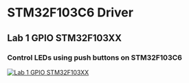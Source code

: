# STM32F103C6 Driver
## Lab 1 GPIO STM32F103XX
### Control LEDs using push buttons on STM32F103C6
[![Lab 1 GPIO STM32F103XX](https://github.com/Mina-Karam/Master_Embedded_Systems/blob/master/Unit_7_MCU_Essential_Peripherals/Lesson_3_GPIO_Part3/STM32F103x6_Driver/TEST_GPIO_SIMULATION.gif)](https://drive.google.com/drive/folders/1EYVnPumnaVdiiK9P6pZWK5bm-tMC1L3Q)

